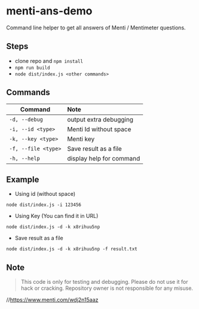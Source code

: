 # menti-ans-demo

Command line helper to get all answers of Menti / Mentimeter questions.

## Steps

- clone repo and `npm install`
- `npm run build`
- `node dist/index.js <other commands>`

## Commands

| Command         | Note  |
| --------------- |:-------------|
| `-d, --debug` | output extra debugging |
| `-i, --id <type>` | Menti Id without space |
| `-k, --key <type>` | Menti key |
| `-f, --file <type>` | Save result as a file
| `-h, --help` | display help for command

## Example

- Using id (without space)

`node dist/index.js -i 123456`

- Using Key (You can find it in URL)

`node dist/index.js -d -k x8rihuu5np`

- Save result as a file

`node dist/index.js -d -k x8rihuu5np -f result.txt`

## Note

> This code is only for testing and debugging. Please do not use it for hack or cracking. Repository owner is not responsible for any misuse.

//https://www.menti.com/wdj2n15aaz
